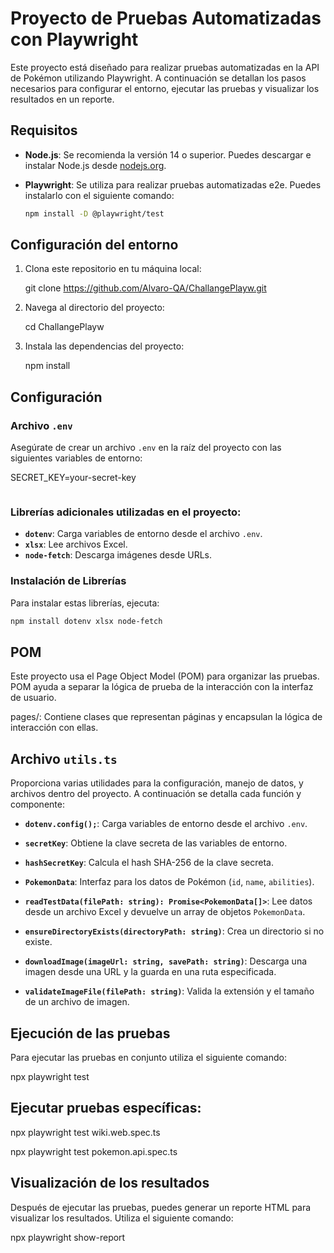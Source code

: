 # Proyecto de Pruebas Automatizadas con Playwright

Este proyecto está diseñado para realizar pruebas automatizadas en la API de Pokémon utilizando Playwright. A continuación se detallan los pasos necesarios para configurar el entorno, ejecutar las pruebas y visualizar los resultados en un reporte.

## Requisitos

- **Node.js**: Se recomienda la versión 14 o superior. Puedes descargar e instalar Node.js desde [nodejs.org](https://nodejs.org/).
- **Playwright**: Se utiliza para realizar pruebas automatizadas e2e. Puedes instalarlo con el siguiente comando:

  ```bash
  npm install -D @playwright/test

## Configuración del entorno

1. Clona este repositorio en tu máquina local:

     git clone https://github.com/Alvaro-QA/ChallangePlayw.git


2. Navega al directorio del proyecto:

     cd ChallangePlayw

3. Instala las dependencias del proyecto:
     
     npm install

  ## Configuración

### Archivo `.env`
Asegúrate de crear un archivo `.env` en la raíz del proyecto con las siguientes variables de entorno:

SECRET_KEY=your-secret-key

```    
```
### Librerías adicionales utilizadas en el proyecto:

- **`dotenv`**: Carga variables de entorno desde el archivo `.env`.
- **`xlsx`**: Lee archivos Excel.
- **`node-fetch`**: Descarga imágenes desde URLs.

### Instalación de Librerías

Para instalar estas librerías, ejecuta:

```bash
npm install dotenv xlsx node-fetch   
```

## POM

Este proyecto usa el Page Object Model (POM) para organizar las pruebas. POM ayuda a separar la lógica de prueba de la interacción con la interfaz de usuario.

pages/: Contiene clases que representan páginas y encapsulan la lógica de interacción con ellas.

## Archivo `utils.ts`

Proporciona varias utilidades para la configuración, manejo de datos, y archivos dentro del proyecto. A continuación se detalla cada función y componente:

- **`dotenv.config();`**: Carga variables de entorno desde el archivo `.env`.

- **`secretKey`**: Obtiene la clave secreta de las variables de entorno.

- **`hashSecretKey`**: Calcula el hash SHA-256 de la clave secreta.

- **`PokemonData`**: Interfaz para los datos de Pokémon (`id`, `name`, `abilities`).

- **`readTestData(filePath: string): Promise<PokemonData[]>`**: Lee datos desde un archivo Excel y devuelve un array de objetos `PokemonData`.

- **`ensureDirectoryExists(directoryPath: string)`**: Crea un directorio si no existe.

- **`downloadImage(imageUrl: string, savePath: string)`**: Descarga una imagen desde una URL y la guarda en una ruta especificada.

- **`validateImageFile(filePath: string)`**: Valida la extensión y el tamaño de un archivo de imagen.



## Ejecución de las pruebas

Para ejecutar las pruebas en conjunto utiliza el siguiente comando:

npx playwright test

## Ejecutar pruebas específicas:

npx playwright test wiki.web.spec.ts

npx playwright test pokemon.api.spec.ts


## Visualización de los resultados

Después de ejecutar las pruebas, puedes generar un reporte HTML para visualizar los resultados. Utiliza el siguiente comando:

 npx playwright show-report

##